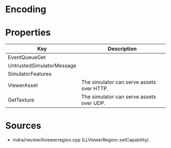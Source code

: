 
# Encoding


# Properties

| Key                       | Description |
| ------------------------- | ----------- |
| EventQueueGet             |
| UntrustedSimulatorMessage |
| SimulatorFeatures         | 
| ViewerAsset               | The simulator can serve assets over HTTP. |
| GetTexture                | The simulator can serve assets over UDP.  |



# Sources
- indra/neview/llviewerregion.cpp (LLViewerRegion::setCapability)
